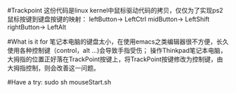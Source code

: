 #Trackpoint
这份代码是linux kernel中鼠标驱动代码的拷贝，仅仅为了实现ps2鼠标按键到键盘按键的映射：
leftButton-> LeftCtrl
midButton-> LeftShift
rightButton-> LeftAlt

#What is it for
笔记本电脑的键盘太小，在使用emacs之类编辑器很不方便，长久使用各种控制键（control，alt ...)会导致手指受伤；
操作Thinkpad笔记本电脑，大拇指的位置正好落在TrackPoint按键上，将TrackPoint按键修改为控制键，由大拇指控制，则会改善这一问题。

#Have a try:
sudo sh mouseStart.sh